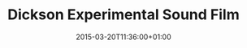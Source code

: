 ---
clipterms:
- Sound
commentary: ''
date: '2015-03-20T11:36:00+01:00'
director_first: W.K.L.
director_last: Dickson
film: Dickson Experimental Sound Film
length: 0:15
quicktime: dickson_experimental_sound_film.mov
source: 2004 National Film Preservation Foundation
title: Dickson Experimental Sound Film
year: ca. 1894
---